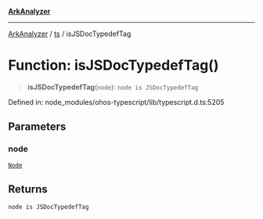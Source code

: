 [**ArkAnalyzer**](../../../../README.md)

***

[ArkAnalyzer](../../../../globals.md) / [ts](../README.md) / isJSDocTypedefTag

# Function: isJSDocTypedefTag()

> **isJSDocTypedefTag**(`node`): `node is JSDocTypedefTag`

Defined in: node\_modules/ohos-typescript/lib/typescript.d.ts:5205

## Parameters

### node

[`Node`](../interfaces/Node.md)

## Returns

`node is JSDocTypedefTag`
